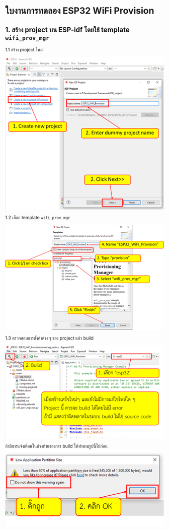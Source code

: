# ใบงานการทดลอง  ESP32 WiFi Provision

## 1. สร้าง project บน ESP-idf โดยใช้ template `wifi_prov_mgr`

1.1 สร้าง project ใหม่

![Alt text](./Pictures/Picture-01.png)


1.2 เลือก template `wifi_prov_mgr`

![Alt text](./Pictures/Picture-02.png)

1.3 ตรวจสอบการตั้งค่าต่าง ๆ ของ project แล้ว build

![Alt text](./Pictures/Picture-03.png)

ถ้ามีการแจ้งเตือนในช่วงท้ายของการ build ให้ทำตามรูปนี้ไปก่อน


![Alt text](./Pictures/Picture-o4.png)